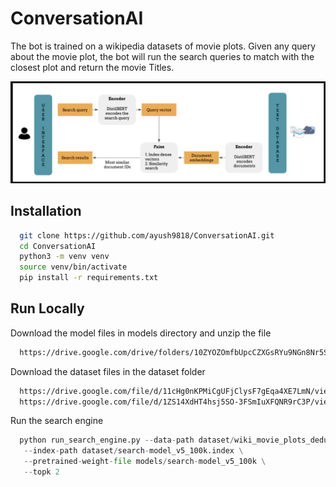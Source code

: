 
# ConversationAI

The bot is trained on a wikipedia datasets of movie plots. Given any query about the movie plot, the bot will run the search queries to match with the closest plot and return the movie Titles.

![alt text](https://github.com/ayush9818/ConversationAI/blob/main/images/FlowChart.png)

## Installation

```bash
  git clone https://github.com/ayush9818/ConversationAI.git
  cd ConversationAI
  python3 -m venv venv 
  source venv/bin/activate
  pip install -r requirements.txt
```


    
## Run Locally

Download the model files in models directory and unzip the file

```bash
  https://drive.google.com/drive/folders/10ZYOZOmfbUpcCZXGsRYu9NGn8Nr5SvGI?usp=share_link
```

Download the dataset files in the dataset folder

```bash
  https://drive.google.com/file/d/11cHg0nKPMiCgUFjClysF7gEqa4XE7LmN/view?usp=share_link
  https://drive.google.com/file/d/1ZS14XdHT4hsj5SO-3FSmIuXFQNR9rC3P/view?usp=share_link

```

Run the search engine 
```python
  python run_search_engine.py --data-path dataset/wiki_movie_plots_deduped.csv \
   --index-path dataset/search-model_v5_100k.index \
   --pretrained-weight-file models/search-model_v5_100k \
   --topk 2
```


